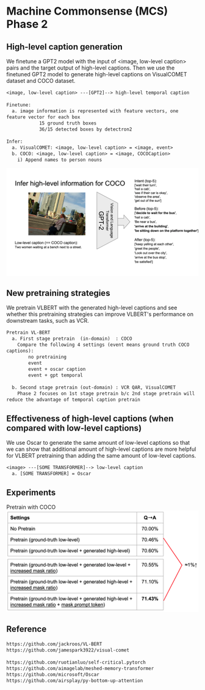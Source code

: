 # Machine Commonsense (MCS) Phase 2

## High-level caption generation
We finetune a GPT2 model with the input of <image, low-level caption> pairs and the target output of high-level captions. Then we use the finetuned GPT2 model to generate high-level captions on VisualCOMET dataset and COCO dataset.

```
<image, low-level caption> ---[GPT2]--> high-level temporal caption

Finetune:
  a. image information is represented with feature vectors, one feature vector for each box
            15 ground truth boxes
            36/15 detected boxes by detectron2

Infer:
  a. VisualCOMET: <image, low-level caption> = <image, event>
  b. COCO: <image, low-level caption> = <image, COCOCaption>
    i) Append names to person nouns
```
![GT VL-BERT TRAIN](images/gpt2.png)

## New pretraining strategies
We pretrain VLBERT with the generated high-level captions and see whether this pretraining strategies can improve VLBERT's performance on downstream tasks, such as VCR.
```
Pretrain VL-BERT
  a. First stage pretrain  (in-domain)  : COCO
    Compare the following 4 settings (event means ground truth COCO captions):
        no pretraining
        event
        event + oscar caption
        event + gpt temporal

  b. Second stage pretrain (out-domain) : VCR QAR, VisualCOMET
    Phase 2 focuses on 1st stage pretrain b/c 2nd stage pretrain will reduce the advantage of temporal caption pretrain
```

## Effectiveness of high-level captions (when compared with low-level captions)
We use Oscar to generate the same amount of low-level captions so that we can show that additional amount of high-level captions are more helpful for VLBERT pretraining than adding the same amount of low-level captions.
```
<image> ---[SOME TRANSFORMER]--> low-level caption
  a. [SOME TRANSFORMER] = Oscar
```

## Experiments
Pretrain with COCO
![GT VL-BERT TRAIN](images/experiments.png)

## Reference
```
https://github.com/jackroos/VL-BERT
https://github.com/jamespark3922/visual-comet

https://github.com/ruotianluo/self-critical.pytorch
https://github.com/aimagelab/meshed-memory-transformer
https://github.com/microsoft/Oscar
https://github.com/airsplay/py-bottom-up-attention
```
